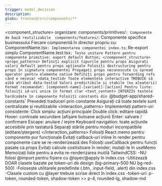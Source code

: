 ```yaml
---
trigger: model_decision
description: 
globs: frontend/src/components/**
---
```


<component_structure>
organizare:
components/primitives/`: Componente de bază reutilizabile 
components/features/`: Componente specifice businessului
Fiecare componentă în director propriu cu:
ComponentName.tsx`: Implementarea componentei
index.ts`: Re-export simplu
ComponentName.test.tsx`: Teste unitare
Pattern pentru componente primitive:
export default Button;
</component_structure>
<props_patterns>
Definiți explicit tipurile pentru props
Asigurați valori default pentru props opționale
Folosiți destructuring pentru props în signatura componentei
Propagați props necunoscute cu spread operator pentru elemente native
Definiți props pentru forwarding refs când e necesar
<data_testid>
Toate elementele interactive TREBUIE să aibă atribut data-testid
Valori predictibile și stabile (nu aleatorii)
Format recomandat: [component-name]-[variant]-[action]
Pentru liste: folosiți id-uri unice în format clar
<text_content>
INTERZIS textele hardcodate în componente
Folosiți constants din `@budget-app/shared-constants`
Prevedeți traduceri prin constante
Asigurați că toate textele sunt centralizate și reutilizabile
<interaction_patterns>
Implementați pattern-uri consistente:
Click simplu: acțiuni principale
Double click: editare rapidă
Hover: controale secundare (afișare butoane acțiuni)
Enter: salvare / confirmare
Escape: anulare / ieșire
Keyboard navigation: toate acțiunile accesibile prin tastatură
Separați stările pentru moduri incompatibile (editare/ștergere)
</interaction_patterns>
<performance>
Folosiți React.memo pentru componente pur funcționale
Evitați callback-uri inline în render pentru componente care se re-renderizează des
Folosiți useCallback pentru funcții pasate ca props
Evitați calcule costisitoare în render; mutați-le în useMemo
Memoizați liste pentru a evita re-renderizarea inutilă
</performance>
<Styling>
TailwindCSS:
-NU folosi @import pentru fișiere cu @layer/@apply în index.css
-Utilizează DOAR clasele bazate pe token-uri de design (bg-primary-500 NU bg-red-500)
-Folosește utilitarele predefinite (.btn, .input-field, .alert) din index.css
-Clasele custom cu @layer trebuie scrise direct în index.css
-token-uri: p-token, rounded-token, shadow-token >> p-4, rounded-lg, shadow-md
</Styling>